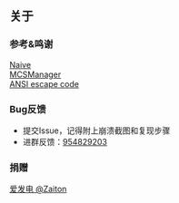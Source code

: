 ## 关于
### 参考&鸣谢
[Naive](https://www.minebbs.com/threads/bds-naive.4860/)  
[MCSManager](https://mcsmanager.com)  
[ANSI escape code](https://en.wikipedia.org/wiki/ANSI_escape_code#SGR_(Select_Graphic_Rendition)_parameters)

### Bug反馈
- 提交Issue，记得附上崩溃截图和复现步骤
- 进群反馈：[954829203](https://jq.qq.com/?_wv=1027&amp;k=XNZqPSPv)

### 捐赠
[爱发电 @Zaiton](https://afdian.net/@Zaiton)

